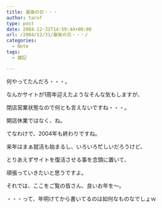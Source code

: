 ```yaml
---
title: 最後の日・・・
author: tarof
type: post
date: 2004-12-31T14:59:44+00:00
url: /2004/12/31/最後の日・・・/
categories:
  - Note
tags:
  - 雑記

---
```

何やってたんだろ・・・。

なんかサイトが1周年迎えたようなそんな気もしますが、
  
閉店営業状態なので何とも言えないですね・・・。
  
開店休業ではなく、ね。

てなわけで、2004年も終わりですね。
  
来年はまぁ就活も始まるし、いろいろ忙しいだろうけど、
  
とりあえずサイトを復活させる事を念頭に置いて、
  
頑張っていきたいと思うですよ。

それでは、ここをご覧の皆さん、良いお年を～。

・・・って、年明けてから書いてるのは如何なものなでしょｗ